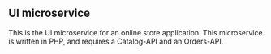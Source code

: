 ## UI microservice

This is the UI microservice for an online store application.
This microservice is written in PHP, and requires a Catalog-API and an Orders-API.
